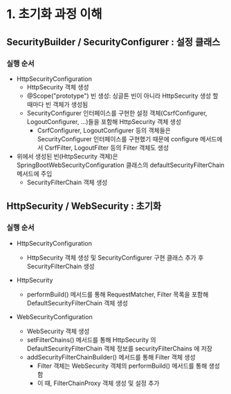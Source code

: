 # 1. 초기화 과정 이해

## SecurityBuilder / SecurityConfigurer : 설정 클래스 

### 실행 순서
- HttpSecurityConfiguration
  - HttpSecurity 객체 생성
  - @Scope("prototype") 빈 생성: 싱글톤 빈이 아니라 HttpSecurity 생성 할 때마다 빈 객체가 생성됨
  - SecurityConfigurer 인터페이스를 구현한 설정 객체(CsrfConfigurer, LogoutConfigurer, ...)들을 포함해 HttpSecurity 객체 생성
    - CsrfConfigurer, LogoutConfigurer 등의 객체들은 SecurityConfigurer 인터페이스를 구현했기 때문에 configure 메서드에서 CsrfFilter, LogoutFilter 등의 Filter 객체도 생성  
- 위에서 생성된 빈(HttpSecurity 객체)은 SpringBootWebSecurityConfiguration 클래스의 defaultSecurityFilterChain 메서드에 주입 
  - SecurityFilterChain 객체 생성

## HttpSecurity / WebSecurity : 초기화 

### 실행 순서

- HttpSecurityConfiguration
  - HttpSecurity 객체 생성 및 SecurityConfigurer 구현 클래스 추가 후 SecurityFilterChain 생성
- HttpSecurity
  - performBuild() 메서드를 통해 RequestMatcher, Filter 목록을 포함해 DefaultSecurityFilterChain 객체 생성

- WebSecurityConfiguration
  - WebSecurity 객체 생성
  - setFilterChains() 메서드를 통해 HttpSecurity 의 DefaultSecurityFilterChain 객체 정보를 securityFilterChains 에 저장
  - addSecurityFilterChainBuilder() 메서드를 통해 Filter 객체 생성
    - Filter 객체는 WebSecurity 객체의 performBuild() 메서드를 통해 생성함
    - 이 때, FilterChainProxy 객체 생성 및 설정 추가  
